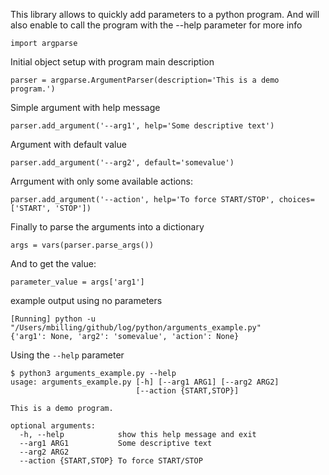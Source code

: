 
This library allows to quickly add parameters to a python program. And will also enable to call the program with the --help parameter for more info

```
import argparse
```

Initial object setup with program main description
```
parser = argparse.ArgumentParser(description='This is a demo program.')
```

Simple argument with help message
```
parser.add_argument('--arg1', help='Some descriptive text')
```

Argument with default value
```
parser.add_argument('--arg2', default='somevalue')
```

Arrgument with only some available actions:
```
parser.add_argument('--action', help='To force START/STOP', choices=['START', 'STOP'])
```


Finally to parse the arguments into a dictionary
```
args = vars(parser.parse_args())
```


And to get the value:
```
parameter_value = args['arg1']
```

example output using no parameters
```
[Running] python -u "/Users/mbilling/github/log/python/arguments_example.py"
{'arg1': None, 'arg2': 'somevalue', 'action': None}
```

Using the `--help` parameter
```
$ python3 arguments_example.py --help
usage: arguments_example.py [-h] [--arg1 ARG1] [--arg2 ARG2]
                            [--action {START,STOP}]

This is a demo program.

optional arguments:
  -h, --help            show this help message and exit
  --arg1 ARG1           Some descriptive text
  --arg2 ARG2
  --action {START,STOP} To force START/STOP
```